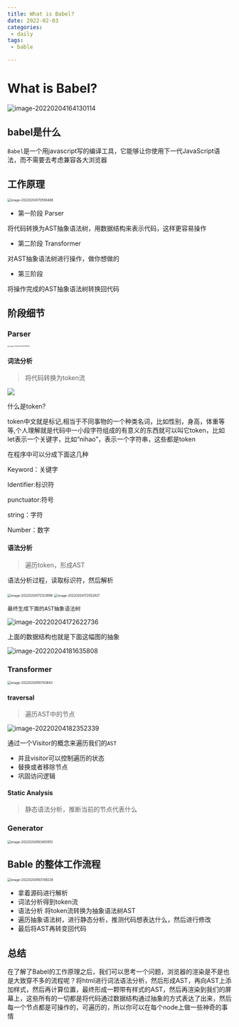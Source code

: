 ```yaml
---
title: What is Babel?
date: 2022-02-03
categories:
 - daily
tags:
 - bable

---
```


# What is Babel?

![image-20220204164130114](https://tva1.sinaimg.cn/large/008i3skNgy1gz1lc44g9vj304002mjr8.jpg)

## babel是什么

`Babel`是一个用javascript写的编译工具，它能够让你使用下一代JavaScript语法，而不需要去考虑兼容各大浏览器

## 工作原理

<img src="https://tva1.sinaimg.cn/large/008i3skNgy1gz1lc2wk6yj31d00u0dj1.jpg" alt="image-20220204170556486" style="zoom:50%;" />

- 第一阶段 Parser

将代码转换为AST抽象语法树，用数据结构来表示代码，这样更容易操作

- 第二阶段 Transformer

对AST抽象语法树进行操作，做你想做的

- 第三阶段

将操作完成的AST抽象语法树转换回代码

## 阶段细节

### Parser

<img src="https://tva1.sinaimg.cn/large/008i3skNgy1gz1lc14ap8j30pq0vqgmv.jpg" alt="image-20220204170746143" style="zoom: 25%;" />

#### 词法分析

> 将代码转换为token流

<img src="https://tva1.sinaimg.cn/large/008i3skNgy1gz1lq6dbboj31mk0qyac5.jpg"/>

什么是token?

token中文就是标记,相当于不同事物的一个种类名词，比如性别，身高，体重等等,个人理解就是代码中一小段字符组成的有意义的东西就可以叫它token，比如 let表示一个关键字，比如“nihao”，表示一个字符串，这些都是token

在程序中可以分成下面这几种

Keyword：关键字

Identifier:标识符

punctuator:符号

string：字符

Number：数字

#### 语法分析

> 遍历token，形成AST

语法分析过程，读取标识符，然后解析

<img src="https://tva1.sinaimg.cn/large/008i3skNgy1gz1lq48wlrj31eg0nsmz9.jpg" alt="image-20220204172123999" style="zoom:50%;" />

<img src="https://tva1.sinaimg.cn/large/008i3skNgy1gz1nus193yj31di0q2gop.jpg" alt="image-20220204172552927" style="zoom:50%;" />

`最终生成下面的AST抽象语法树`

![image-20220204172622736](https://tva1.sinaimg.cn/large/008i3skNgy1gz1nuq6ctbj31ju0skwgx.jpg)

上面的数据结构也就是下面这幅图的抽象

![image-20220204181635808](https://tva1.sinaimg.cn/large/008i3skNgy1gz1nuojz7gj30yc0oojsp.jpg)

### Transformer

<img src="https://tva1.sinaimg.cn/large/008i3skNgy1gz1numelv5j30r20qy3zk.jpg" alt="image-20220204181743643" style="zoom:50%;" />

#### traversal

> 遍历AST中的节点

![image-20220204182352339](https://tva1.sinaimg.cn/large/008i3skNgy1gz1nuklydoj31gg0ekmyg.jpg)

通过一个Visitor的概念来遍历我们的`AST`

- 并且visitor可以控制遍历的状态
- 替换或者移除节点
- 巩固访问逻辑

#### Static Analysis

> 静态语法分析，推断当前的节点代表什么

### Generator

<img src="https://tva1.sinaimg.cn/large/008i3skNgy1gz1nuigugdj30oc0q0jsk.jpg" alt="image-20220204183450913" style="zoom:50%;" />

## Bable 的整体工作流程

<img src="https://tva1.sinaimg.cn/large/008i3skNgy1gz1nxlilwqj31m20sygpn.jpg" alt="image-20220204183749228" style="zoom:50%;" />

- 拿着源码进行解析
- 词法分析得到token流
- 语法分析 将token流转换为抽象语法树AST
- 遍历抽象语法树，进行静态分析，推测代码想表达什么，然后进行修改
- 最后将AST再转变回代码

## 总结

在了解了Babel的工作原理之后，我们可以思考一个问题，浏览器的渲染是不是也是大致穿不多的流程呢？将html进行词法语法分析，然后形成AST，再向AST上添加样式，然后再计算位置，最终形成一颗带有样式的AST，然后再渲染到我们的屏幕上，这些所有的一切都是将代码通过数据结构通过抽象的方式表达了出来，然后每一个节点都是可操作的，可遍历的，所以你可以在每个node上做一些神奇的事情